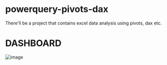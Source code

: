 # powerquery-pivots-dax

There'll be a project that contains excel data analysis using pivots, dax etc.


# DASHBOARD

![image](https://github.com/user-attachments/assets/078da913-0663-4ff6-b054-bf8aaf90c199)

